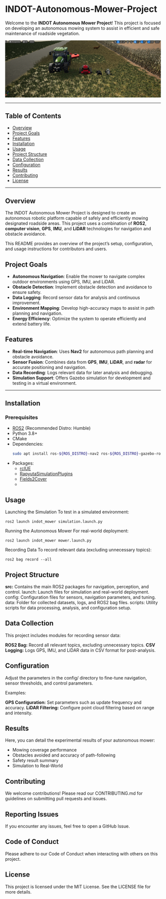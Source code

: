 # INDOT-Autonomous-Mower-Project

Welcome to the **INDOT Autonomous Mower Project**! This project is focused on developing an autonomous mowing system to assist in efficient and safe maintenance of roadside vegetation.

![Project Banner](Images/UE_vehicles.png) <!-- Optional: Add an image banner or logo here -->

---

## Table of Contents
- [Overview](#overview)
- [Project Goals](#project-goals)
- [Features](#features)
- [Installation](#installation)
- [Usage](#usage)
- [Project Structure](#project-structure)
- [Data Collection](#data-collection)
- [Configuration](#configuration)
- [Results](#results)
- [Contributing](#contributing)
- [License](#license)

---

## Overview
The INDOT Autonomous Mower Project is designed to create an autonomous robotic platform capable of safely and efficiently mowing designated roadside areas. This project uses a combination of **ROS2**, **computer vision**, **GPS**, **IMU**, and **LiDAR** technologies for navigation and obstacle avoidance.

This README provides an overview of the project’s setup, configuration, and usage instructions for contributors and users.

## Project Goals
- **Autonomous Navigation**: Enable the mower to navigate complex outdoor environments using GPS, IMU, and LiDAR.
- **Obstacle Detection**: Implement obstacle detection and avoidance to ensure safety.
- **Data Logging**: Record sensor data for analysis and continuous improvement.
- **Environment Mapping**: Develop high-accuracy maps to assist in path planning and navigation.
- **Energy Efficiency**: Optimize the system to operate efficiently and extend battery life.

## Features
- **Real-time Navigation**: Uses **Nav2** for autonomous path planning and obstacle avoidance.
- **Sensor Fusion**: Combines data from **GPS**, **IMU**, **LiDAR**, and **radar** for accurate positioning and navigation.
- **Data Recording**: Logs relevant data for later analysis and debugging.
- **Simulation Support**: Offers Gazebo simulation for development and testing in a virtual environment.

---

## Installation

### Prerequisites
- [ROS2](https://docs.ros.org/en/galactic/index.html) (Recommended Distro: Humble)
- Python 3.8+
- CMake
- Dependencies:
  ```bash
  sudo apt install ros-${ROS_DISTRO}-nav2 ros-${ROS_DISTRO}-gazebo-ros
- Packages:
  - [rclUE](https://github.com/rapyuta-robotics/rclUE/tree/UE5_devel_humble)
  - [RapyutaSimulationPlugins](https://github.com/rapyuta-robotics/RapyutaSimulationPlugins/tree/devel)
  - [Fields2Cover](https://github.com/Fields2Cover/Fields2Cover)
  - 
  
## Usage
Launching the Simulation
To test in a simulated environment:

```
ros2 launch indot_mower simulation.launch.py
```

Running the Autonomous Mower
For real-world deployment:

```
ros2 launch indot_mower mower.launch.py
```

Recording Data
To record relevant data (excluding unnecessary topics):

```
ros2 bag record --all
```

## Project Structure
**src:** Contains the main ROS2 packages for navigation, perception, and control.
launch: Launch files for simulation and real-world deployment.
config: Configuration files for sensors, navigation parameters, and tuning.
data: Folder for collected datasets, logs, and ROS2 bag files.
scripts: Utility scripts for data processing, analysis, and configuration setup.

## Data Collection
This project includes modules for recording sensor data:

**ROS2 Bag:** Record all relevant topics, excluding unnecessary topics.
**CSV Logging:** Logs GPS, IMU, and LiDAR data in CSV format for post-analysis.

## Configuration
Adjust the parameters in the config/ directory to fine-tune navigation, sensor thresholds, and control parameters.

Examples:

**GPS Configuration:** Set parameters such as update frequency and accuracy.
**LiDAR Filtering:** Configure point cloud filtering based on range and intensity.

## Results
Here, you can detail the experimental results of your autonomous mower:

- Mowing coverage performance
- Obstacles avoided and accuracy of path-following
- Safety result summary
- Simulation to Real-World

## Contributing
We welcome contributions! Please read our CONTRIBUTING.md for guidelines on submitting pull requests and issues.

## Reporting Issues
If you encounter any issues, feel free to open a GitHub Issue.

## Code of Conduct
Please adhere to our Code of Conduct when interacting with others on this project.

## License
This project is licensed under the MIT License. See the LICENSE file for more details.

